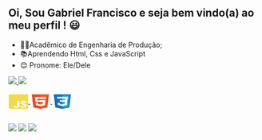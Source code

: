 ## Oi, Sou Gabriel Francisco e seja bem vindo(a) ao meu perfil ! 😃
 
 * 👨‍🎓Acadêmico de Engenharia de Produção;
 * 📚Aprendendo Html, Css e JavaScript
 * 😊 Pronome: Ele/Dele


<div>
  <a href="https://github.com/GabrielDevfront">
  <img height="180em" src="https://github-readme-stats.vercel.app/api?username=GabrielDevfront&show_icons=true&theme=tokyonightk&include_all_commits=true&count_private=true"/>
  <img height="180em" src="https://github-readme-stats.vercel.app/api/top-langs/?username=GabrielDevfront&layout=compact&langs_count=7&theme=tokyonight"/>

 </div>
  
  <div style="display: inline_block"><br>
  <img align="center" alt="Biel-Js" height="30" width="40" src="https://raw.githubusercontent.com/devicons/devicon/master/icons/javascript/javascript-plain.svg">
  <img align="center" alt="Biel-HTML" height="30" width="40" src="https://raw.githubusercontent.com/devicons/devicon/master/icons/html5/html5-original.svg">
  <img align="center" alt="Biel-CSS" height="30" width="40" src="https://raw.githubusercontent.com/devicons/devicon/master/icons/css3/css3-original.svg">

   
  </div>
  
 ## 
 
  <div>
    
  <a href="https://instagram.com/brielfran" target="_blank"><img src="https://img.shields.io/badge/-Instagram-%23E4405F?style=for-the-badge&logo=instagram&logoColor=white" target="_blank"></a>
   <a href="https://www.linkedin.com/in/gabrielfranciscoengenharia" target="_blank"><img src="https://img.shields.io/badge/-LinkedIn-%230077B5?style=for-the-badge&logo=linkedin&logoColor=white" target="_blank"></a> 
    <a href = "mailto:gabrielgbbr20@gmail.com"><img src="https://img.shields.io/badge/Gmail-D14836?style=for-the-badge&logo=gmail&logoColor=white" target="_blank"></a>

 
  </div>
  
  



